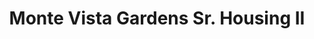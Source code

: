 ---
title: Monte Vista Gardens Sr. Housing II
phone: (408) 928-2750
website: http://www.roemcorp.com/projects/monte-vista-senior-ii/
management: FPI Management Inc.
location: "San Jose"
tags: []
---